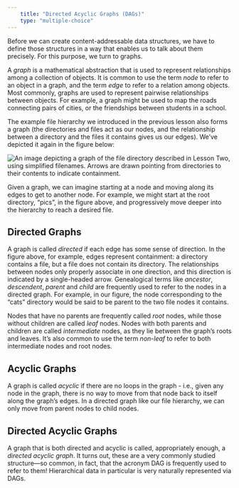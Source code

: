 ```yaml
---
    title: "Directed Acyclic Graphs (DAGs)"
    type: "multiple-choice"
---
```


Before we can create content-addressable data structures, we have
to define those structures in a way that enables us to talk about
them precisely. For this purpose, we turn to graphs.

A *graph* is a mathematical abstraction that is used to represent
relationships among a collection of objects. It is common to use
the term *node* to refer to an object in a graph, and the term *edge*
to refer to a relation among objects. Most commonly, graphs are
used to represent pairwise relationships between objects. For
example, a graph might be used to map the roads connecting pairs
of cities, or the friendships between students in a school.

The example file hierarchy we introduced in the previous lesson
also forms a graph (the directories and files act as our nodes,
and the relationship between a directory and the files it
contains gives us our edges). We’ve depicted it again in the
figure below:

![An image depicting a graph of the file directory described in Lesson Two, using simplified filenames. Arrows are drawn pointing from directories to their contents to indicate containment.](/tutorial-assets/TOOO8L03-directory-graph.png)

Given a graph, we can imagine starting at a node and moving along
its edges to get to another node. For example, we might start at
the root directory, “pics”, in the figure above, and
progressively move deeper into the hierarchy to reach a desired
file.

## Directed Graphs

A graph is called *directed* if each edge has some sense of
direction. In the figure above, for example, edges represent
containment: a directory contains a file, but a file does not
contain its directory. The relationships between nodes only
properly associate in one direction, and this direction is
indicated by a single-headed arrow. Genealogical terms like
*ancestor*, *descendent*, *parent* and *child* are frequently used to
refer to the nodes in a directed graph. For example, in our
figure, the node corresponding to the “cats” directory would be
said to be parent to the two file nodes it contains.

Nodes that have no parents are frequently called *root* nodes,
while those without children are called *leaf* nodes. Nodes with
both parents and children are called *intermediate* nodes, as
they lie between the graph’s roots and leaves. It’s also common
to use the term *non-leaf* to refer to both intermediate nodes
and root nodes.

## Acyclic Graphs

A graph is called *acyclic* if there are no loops in the graph -
i.e., given any node in the graph, there is no way to move from
that node back to itself along the graph’s edges. In a directed
graph like our file hierarchy, we can only move from parent
nodes to child nodes.

## Directed Acyclic Graphs

A graph that is both directed and acyclic is called,
appropriately enough, a *directed acyclic graph*. It turns out,
these are a very commonly studied structure&mdash;so common, in fact,
that the acronym DAG is frequently used to refer to them!
Hierarchical data in particular is very naturally represented via
DAGs.
